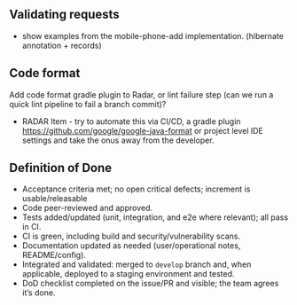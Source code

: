 ## Validating requests

- show examples from the mobile-phone-add implementation. (hibernate annotation + records)

## Code format

Add code format gradle plugin to Radar, or lint failure step (can we run a quick lint pipeline to fail a branch commit)?
- RADAR Item - try to automate this via CI/CD, a gradle plugin https://github.com/google/google-java-format or project level IDE settings and take the onus away from the developer.


## Definition of Done

- Acceptance criteria met; no open critical defects; increment is usable/releasable
- Code peer-reviewed and approved.
- Tests added/updated (unit, integration, and e2e where relevant); all pass in CI.
- CI is green, including build and security/vulnerability scans.
- Documentation updated as needed (user/operational notes, README/config).
- Integrated and validated: merged to `develop` branch and, when applicable, deployed to a staging environment and tested.
- DoD checklist completed on the issue/PR and visible; the team agrees it’s done.
